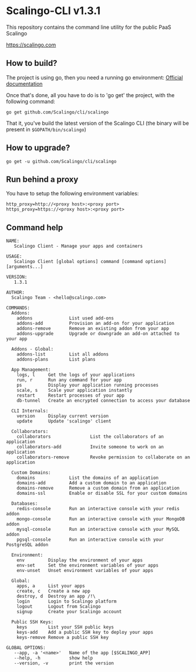 Scalingo-CLI v1.3.1
===================

This repository contains the command line utility for the public PaaS Scalingo

https://scalingo.com

## How to build?

The project is using go, then you need a running go environment: [Official documentation](https://golang.org/doc/install)

Once that's done, all you have to do is to 'go get' the project, with the following command:

```
go get github.com/Scalingo/cli/scalingo
```

That it, you've build the latest version of the Scalingo CLI (the binary will be present in `$GOPATH/bin/scalingo`)


## How to upgrade?

```
go get -u github.com/Scalingo/cli/scalingo
```

## Run behind a proxy

You have to setup the following environment variables:

```
http_proxy=http://<proxy host>:<proxy port>
https_proxy=https://<proxy host>:<proxy port>
```

## Command help

```
NAME:
   Scalingo Client - Manage your apps and containers

USAGE:
   Scalingo Client [global options] command [command options] [arguments...]

VERSION:
   1.3.1

AUTHOR:
  Scalingo Team - <hello@scalingo.com>

COMMANDS:
  Addons:
    addons              List used add-ons
    addons-add          Provision an add-on for your application
    addons-remove       Remove an existing addon from your app
    addons-upgrade      Upgrade or downgrade an add-on attached to your app

  Addons - Global:
    addons-list         List all addons
    addons-plans        List plans

  App Management:
    logs, l     Get the logs of your applications
    run, r      Run any command for your app
    ps          Display your application running processes
    scale, s    Scale your application instantly
    restart     Restart processes of your app
    db-tunnel   Create an encrypted connection to access your database

  CLI Internals:
    version     Display current version
    update      Update 'scalingo' client

  Collaborators:
    collaborators               List the collaborators of an application
    collaborators-add           Invite someone to work on an application
    collaborators-remove        Revoke permission to collaborate on an application

  Custom Domains:
    domains             List the domains of an application
    domains-add         Add a custom domain to an application
    domains-remove      Remove a custom domain from an application
    domains-ssl         Enable or disable SSL for your custom domains

  Databases:
    redis-console       Run an interactive console with your redis addon
    mongo-console       Run an interactive console with your MongoDB addon
    mysql-console       Run an interactive console with your MySQL addon
    pgsql-console       Run an interactive console with your PostgreSQL addon

  Environment:
    env         Display the environment of your apps
    env-set     Set the environment variables of your apps
    env-unset   Unset environment variables of your apps

  Global:
    apps, a     List your apps
    create, c   Create a new app
    destroy, d  Destroy an app /!\
    login       Login to Scalingo platform
    logout      Logout from Scalingo
    signup      Create your Scalingo account

  Public SSH Keys:
    keys        List your SSH public keys
    keys-add    Add a public SSH key to deploy your apps
    keys-remove Remove a public SSH key

GLOBAL OPTIONS:
   --app, -a '<name>'   Name of the app [$SCALINGO_APP]
   --help, -h           show help
   --version, -v        print the version
```

